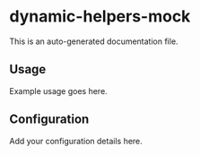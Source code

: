 # dynamic-helpers-mock

This is an auto-generated documentation file.

## Usage

Example usage goes here.

## Configuration

Add your configuration details here.